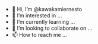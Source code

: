- 👋 Hi, I’m @kawakamiernesto
- 👀 I’m interested in ...
- 🌱 I’m currently learning ...
- 💞️ I’m looking to collaborate on ...
- 📫 How to reach me ...

<!---
kawakamiernesto/kawakamiernesto is a ✨ special ✨ repository because its `README.md` (this file) appears on your GitHub profile.
You can click the Preview link to take a look at your changes.
--->
